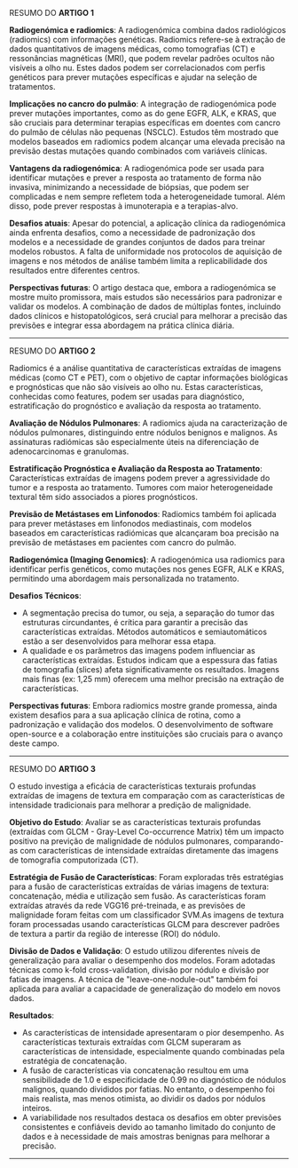 RESUMO DO **ARTIGO 1**

**Radiogenómica e radiomics**: A radiogenómica combina dados radiológicos (radiomics) com informações genéticas. Radiomics refere-se à extração de dados quantitativos de imagens médicas, como tomografias (CT) e ressonâncias magnéticas (MRI), que podem revelar padrões ocultos não visíveis a olho nu. Estes dados podem ser correlacionados com perfis genéticos para prever mutações específicas e ajudar na seleção de tratamentos.

**Implicações no cancro do pulmão**: A integração de radiogenómica pode prever mutações importantes, como as do gene EGFR, ALK, e KRAS, que são cruciais para determinar terapias específicas em doentes com cancro do pulmão de células não pequenas (NSCLC). Estudos têm mostrado que modelos baseados em radiomics podem alcançar uma elevada precisão na previsão destas mutações quando combinados com variáveis clínicas.

**Vantagens da radiogenómica**: A radiogenómica pode ser usada para identificar mutações e prever a resposta ao tratamento de forma não invasiva, minimizando a necessidade de biópsias, que podem ser complicadas e nem sempre refletem toda a heterogeneidade tumoral. Além disso, pode prever respostas à imunoterapia e a terapias-alvo.

**Desafios atuais**: Apesar do potencial, a aplicação clínica da radiogenómica ainda enfrenta desafios, como a necessidade de padronização dos modelos e a necessidade de grandes conjuntos de dados para treinar modelos robustos. A falta de uniformidade nos protocolos de aquisição de imagens e nos métodos de análise também limita a replicabilidade dos resultados entre diferentes centros.

**Perspectivas futuras**: O artigo destaca que, embora a radiogenómica se mostre muito promissora, mais estudos são necessários para padronizar e validar os modelos. A combinação de dados de múltiplas fontes, incluindo dados clínicos e histopatológicos, será crucial para melhorar a precisão das previsões e integrar essa abordagem na prática clínica diária.

--------------------------------------------------------------------------------------------------------------------------------------------------------------------------------------------------------------------

RESUMO DO **ARTIGO 2**

Radiomics é a análise quantitativa de características extraídas de imagens médicas (como CT e PET), com o objetivo de captar informações biológicas e prognósticas que não são visíveis ao olho nu. Estas características, conhecidas como features, podem ser usadas para diagnóstico, estratificação do prognóstico e avaliação da resposta ao tratamento.

**Avaliação de Nódulos Pulmonares**: A radiomics ajuda na caracterização de nódulos pulmonares, distinguindo entre nódulos benignos e malignos. As assinaturas radiómicas são especialmente úteis na diferenciação de adenocarcinomas e granulomas.

**Estratificação Prognóstica e Avaliação da Resposta ao Tratamento**: Características extraídas de imagens podem prever a agressividade do tumor e a resposta ao tratamento. Tumores com maior heterogeneidade textural têm sido associados a piores prognósticos.

**Previsão de Metástases em Linfonodos**: Radiomics também foi aplicada para prever metástases em linfonodos mediastinais, com modelos baseados em características radiómicas que alcançaram boa precisão na previsão de metástases em pacientes com cancro do pulmão.

**Radiogenómica (Imaging Genomics)**: A radiogenómica usa radiomics para identificar perfis genéticos, como mutações nos genes EGFR, ALK e KRAS, permitindo uma abordagem mais personalizada no tratamento.

**Desafios Técnicos**:
- A segmentação precisa do tumor, ou seja, a separação do tumor das estruturas circundantes, é crítica para garantir a precisão das características extraídas. Métodos automáticos e semiautomáticos estão a ser desenvolvidos para melhorar essa etapa.
- A qualidade e os parâmetros das imagens podem influenciar as características extraídas. Estudos indicam que a espessura das fatias de tomografia (slices) afeta significativamente os resultados. Imagens mais finas (ex: 1,25 mm) oferecem uma melhor precisão na extração de características.

**Perspectivas futuras**: Embora radiomics mostre grande promessa, ainda existem desafios para a sua aplicação clínica de rotina, como a padronização e validação dos modelos. O desenvolvimento de software open-source e a colaboração entre instituições são cruciais para o avanço deste campo.

--------------------------------------------------------------------------------------------------------------------------------------------------------------------------------------------------------------------

RESUMO DO **ARTIGO 3**

O estudo investiga a eficácia de características texturais profundas extraídas de imagens de textura em comparação com as características de intensidade tradicionais para melhorar a predição de malignidade.

**Objetivo do Estudo**: Avaliar se as características texturais profundas (extraídas com GLCM - Gray-Level Co-occurrence Matrix) têm um impacto positivo na previção de malignidade de nódulos pulmonares, comparando-as com características de intensidade extraídas diretamente das imagens de tomografia computorizada (CT).

**Estratégia de Fusão de Características**: Foram exploradas três estratégias para a fusão de características extraídas de várias imagens de textura: concatenação, média e utilização sem fusão. As características foram extraídas através da rede VGG16 pré-treinada, e as previsões de malignidade foram feitas com um classificador SVM.As imagens de textura foram processadas usando características GLCM para descrever padrões de textura a partir da região de interesse (ROI) do nódulo.

**Divisão de Dados e Validação**: O estudo utilizou diferentes níveis de generalização para avaliar o desempenho dos modelos. Foram adotadas técnicas como k-fold cross-validation, divisão por nódulo e divisão por fatias de imagens. A técnica de "leave-one-nodule-out" também foi aplicada para avaliar a capacidade de generalização do modelo em novos dados.

**Resultados**:
- As características de intensidade apresentaram o pior desempenho. As características texturais extraídas com GLCM superaram as características de intensidade, especialmente quando combinadas pela estratégia de concatenação.
- A fusão de características via concatenação resultou em uma sensibilidade de 1.0 e especificidade de 0.99 no diagnóstico de nódulos malignos, quando divididos por fatias. No entanto, o desempenho foi mais realista, mas menos otimista, ao dividir os dados por nódulos inteiros.
- A variabilidade nos resultados destaca os desafios em obter previsões consistentes e confiáveis devido ao tamanho limitado do conjunto de dados e à necessidade de mais amostras benignas para melhorar a precisão.

--------------------------------------------------------------------------------------------------------------------------------------------------------------------------------------------------------------------

